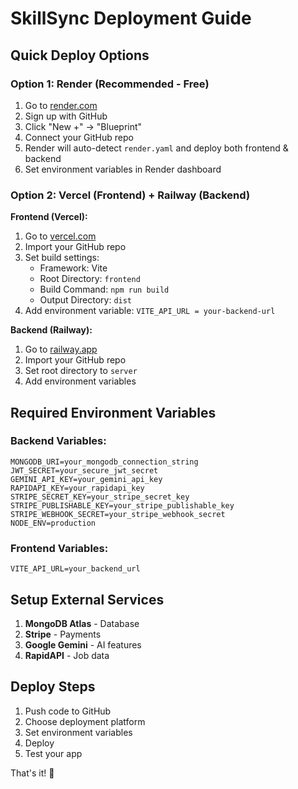 # SkillSync Deployment Guide

## Quick Deploy Options

### Option 1: Render (Recommended - Free)

1. Go to [render.com](https://render.com)
2. Sign up with GitHub
3. Click "New +" → "Blueprint"
4. Connect your GitHub repo
5. Render will auto-detect `render.yaml` and deploy both frontend & backend
6. Set environment variables in Render dashboard

### Option 2: Vercel (Frontend) + Railway (Backend)

**Frontend (Vercel):**

1. Go to [vercel.com](https://vercel.com)
2. Import your GitHub repo
3. Set build settings:
   - Framework: Vite
   - Root Directory: `frontend`
   - Build Command: `npm run build`
   - Output Directory: `dist`
4. Add environment variable: `VITE_API_URL = your-backend-url`

**Backend (Railway):**

1. Go to [railway.app](https://railway.app)
2. Import your GitHub repo
3. Set root directory to `server`
4. Add environment variables

## Required Environment Variables

### Backend Variables:

```
MONGODB_URI=your_mongodb_connection_string
JWT_SECRET=your_secure_jwt_secret
GEMINI_API_KEY=your_gemini_api_key
RAPIDAPI_KEY=your_rapidapi_key
STRIPE_SECRET_KEY=your_stripe_secret_key
STRIPE_PUBLISHABLE_KEY=your_stripe_publishable_key
STRIPE_WEBHOOK_SECRET=your_stripe_webhook_secret
NODE_ENV=production
```

### Frontend Variables:

```
VITE_API_URL=your_backend_url
```

## Setup External Services

1. **MongoDB Atlas** - Database
2. **Stripe** - Payments
3. **Google Gemini** - AI features
4. **RapidAPI** - Job data

## Deploy Steps

1. Push code to GitHub
2. Choose deployment platform
3. Set environment variables
4. Deploy
5. Test your app

That's it! 🚀
